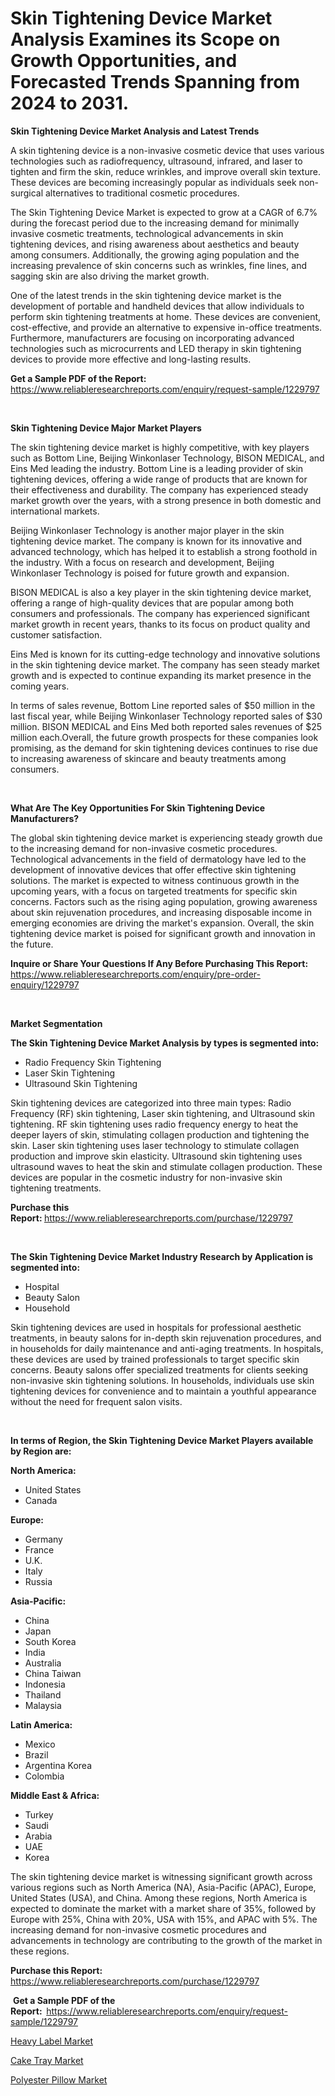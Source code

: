 <p><h1>Skin Tightening Device Market Analysis Examines its Scope on Growth Opportunities, and Forecasted Trends Spanning from 2024 to 2031.</h1></p><p><strong>Skin Tightening Device Market Analysis and Latest Trends</strong></p>
<p><p>A skin tightening device is a non-invasive cosmetic device that uses various technologies such as radiofrequency, ultrasound, infrared, and laser to tighten and firm the skin, reduce wrinkles, and improve overall skin texture. These devices are becoming increasingly popular as individuals seek non-surgical alternatives to traditional cosmetic procedures.</p><p>The Skin Tightening Device Market is expected to grow at a CAGR of 6.7% during the forecast period due to the increasing demand for minimally invasive cosmetic treatments, technological advancements in skin tightening devices, and rising awareness about aesthetics and beauty among consumers. Additionally, the growing aging population and the increasing prevalence of skin concerns such as wrinkles, fine lines, and sagging skin are also driving the market growth.</p><p>One of the latest trends in the skin tightening device market is the development of portable and handheld devices that allow individuals to perform skin tightening treatments at home. These devices are convenient, cost-effective, and provide an alternative to expensive in-office treatments. Furthermore, manufacturers are focusing on incorporating advanced technologies such as microcurrents and LED therapy in skin tightening devices to provide more effective and long-lasting results.</p></p>
<p><strong>Get a Sample PDF of the Report:&nbsp;</strong> <a href="https://www.reliableresearchreports.com/enquiry/request-sample/1229797">https://www.reliableresearchreports.com/enquiry/request-sample/1229797</a></p>
<p>&nbsp;</p>
<p><strong>Skin Tightening Device Major Market Players</strong></p>
<p><p>The skin tightening device market is highly competitive, with key players such as Bottom Line, Beijing Winkonlaser Technology, BISON MEDICAL, and Eins Med leading the industry. Bottom Line is a leading provider of skin tightening devices, offering a wide range of products that are known for their effectiveness and durability. The company has experienced steady market growth over the years, with a strong presence in both domestic and international markets.</p><p>Beijing Winkonlaser Technology is another major player in the skin tightening device market. The company is known for its innovative and advanced technology, which has helped it to establish a strong foothold in the industry. With a focus on research and development, Beijing Winkonlaser Technology is poised for future growth and expansion.</p><p>BISON MEDICAL is also a key player in the skin tightening device market, offering a range of high-quality devices that are popular among both consumers and professionals. The company has experienced significant market growth in recent years, thanks to its focus on product quality and customer satisfaction.</p><p>Eins Med is known for its cutting-edge technology and innovative solutions in the skin tightening device market. The company has seen steady market growth and is expected to continue expanding its market presence in the coming years.</p><p>In terms of sales revenue, Bottom Line reported sales of $50 million in the last fiscal year, while Beijing Winkonlaser Technology reported sales of $30 million. BISON MEDICAL and Eins Med both reported sales revenues of $25 million each.Overall, the future growth prospects for these companies look promising, as the demand for skin tightening devices continues to rise due to increasing awareness of skincare and beauty treatments among consumers.</p></p>
<p>&nbsp;</p>
<p><strong>What Are The Key Opportunities For Skin Tightening Device Manufacturers?</strong></p>
<p><p>The global skin tightening device market is experiencing steady growth due to the increasing demand for non-invasive cosmetic procedures. Technological advancements in the field of dermatology have led to the development of innovative devices that offer effective skin tightening solutions. The market is expected to witness continuous growth in the upcoming years, with a focus on targeted treatments for specific skin concerns. Factors such as the rising aging population, growing awareness about skin rejuvenation procedures, and increasing disposable income in emerging economies are driving the market's expansion. Overall, the skin tightening device market is poised for significant growth and innovation in the future.</p></p>
<p><strong>Inquire or Share Your Questions If Any Before Purchasing This Report:</strong> <a href="https://www.reliableresearchreports.com/enquiry/pre-order-enquiry/1229797">https://www.reliableresearchreports.com/enquiry/pre-order-enquiry/1229797</a></p>
<p>&nbsp;</p>
<p><strong>Market Segmentation</strong></p>
<p><strong>The Skin Tightening Device Market Analysis by types is segmented into:</strong></p>
<p><ul><li>Radio Frequency Skin Tightening</li><li>Laser Skin Tightening</li><li>Ultrasound Skin Tightening</li></ul></p>
<p><p>Skin tightening devices are categorized into three main types: Radio Frequency (RF) skin tightening, Laser skin tightening, and Ultrasound skin tightening. RF skin tightening uses radio frequency energy to heat the deeper layers of skin, stimulating collagen production and tightening the skin. Laser skin tightening uses laser technology to stimulate collagen production and improve skin elasticity. Ultrasound skin tightening uses ultrasound waves to heat the skin and stimulate collagen production. These devices are popular in the cosmetic industry for non-invasive skin tightening treatments.</p></p>
<p><strong>Purchase this Report:&nbsp;</strong><a href="https://www.reliableresearchreports.com/purchase/1229797">https://www.reliableresearchreports.com/purchase/1229797</a></p>
<p>&nbsp;</p>
<p><strong>The Skin Tightening Device Market Industry Research by Application is segmented into:</strong></p>
<p><ul><li>Hospital</li><li>Beauty Salon</li><li>Household</li></ul></p>
<p><p>Skin tightening devices are used in hospitals for professional aesthetic treatments, in beauty salons for in-depth skin rejuvenation procedures, and in households for daily maintenance and anti-aging treatments. In hospitals, these devices are used by trained professionals to target specific skin concerns. Beauty salons offer specialized treatments for clients seeking non-invasive skin tightening solutions. In households, individuals use skin tightening devices for convenience and to maintain a youthful appearance without the need for frequent salon visits.</p></p>
<p>&nbsp;</p>
<p><strong>In terms of Region, the Skin Tightening Device Market Players available by Region are:</strong></p>
<p>
    <p> <strong> North America: </strong>
        <ul>
            <li>United States</li>
            <li>Canada</li>
        </ul>
        </p> 
    <p> <strong> Europe: </strong>
        <ul>
            <li>Germany</li>
            <li>France</li>
            <li>U.K.</li>
            <li>Italy</li>
            <li>Russia</li>
        </ul>
        </p> 
    <p> <strong> Asia-Pacific: </strong>
        <ul>
            <li>China</li>
            <li>Japan</li>
            <li>South Korea</li>
            <li>India</li>
            <li>Australia</li>
            <li>China Taiwan</li>
            <li>Indonesia</li>
            <li>Thailand</li>
            <li>Malaysia</li>
        </ul>
        </p> 
    <p> <strong> Latin America: </strong>
        <ul>
            <li>Mexico</li>
            <li>Brazil</li>
            <li>Argentina Korea</li>
            <li>Colombia</li>
        </ul>
        </p> 
    <p> <strong> Middle East & Africa: </strong>
        <ul>
            <li>Turkey</li>
            <li>Saudi</li>
            <li>Arabia</li>
            <li>UAE</li>
            <li>Korea</li>
        </ul>
    </p>
    </p>
<p><p>The skin tightening device market is witnessing significant growth across various regions such as North America (NA), Asia-Pacific (APAC), Europe, United States (USA), and China. Among these regions, North America is expected to dominate the market with a market share of 35%, followed by Europe with 25%, China with 20%, USA with 15%, and APAC with 5%. The increasing demand for non-invasive cosmetic procedures and advancements in technology are contributing to the growth of the market in these regions.</p></p>
<p><strong>Purchase this Report: </strong><a href="https://www.reliableresearchreports.com/purchase/1229797">https://www.reliableresearchreports.com/purchase/1229797</a></p>
<p>&nbsp;<strong>Get a Sample PDF of the Report:&nbsp;&nbsp;</strong><a href="https://www.reliableresearchreports.com/enquiry/request-sample/1229797">https://www.reliableresearchreports.com/enquiry/request-sample/1229797</a></p>
<p><strong></strong></p>
<p><p><a href="https://github.com/johnbach50/Market-Research-Report-List-2/blob/main/heavy-label-market.md">Heavy Label Market</a></p><p><a href="https://github.com/lylyparadise/Market-Research-Report-List-2/blob/main/cake-tray-market.md">Cake Tray Market</a></p><p><a href="https://github.com/pjcfca/Market-Research-Report-List-1/blob/main/polyester-pillow-market.md">Polyester Pillow Market</a></p></p>